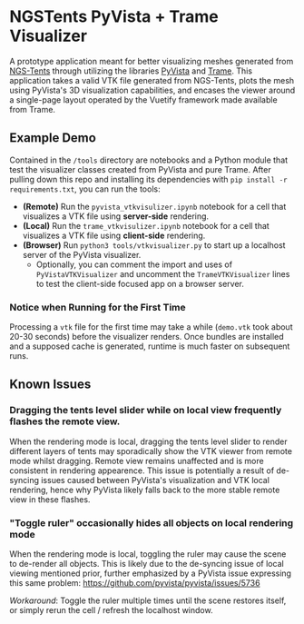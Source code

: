 # NGSTents PyVista + Trame Visualizer

A prototype application meant for better visualizing meshes generated from [NGS-Tents](https://github.com/jayggg/ngstents) through
utilizing the libraries [PyVista](https://github.com/pyvista/pyvista) and [Trame](https://github.com/Kitware/trame).
This application takes a valid VTK file generated from NGS-Tents, plots the mesh using PyVista's 3D visualization capabilities, and
encases the viewer around a single-page layout operated by the Vuetify framework made available from Trame.

## Example Demo

Contained in the `/tools` directory are notebooks and a Python module that test the visualizer classes created from PyVista
and pure Trame. After pulling down this repo and installing its dependencies with `pip install -r requirements.txt`,
you can run the tools:

- **(Remote)** Run the `pyvista_vtkvisulizer.ipynb` notebook for a cell that visualizes a VTK file using **server-side** rendering.
- **(Local)** Run the `trame_vtkvisulizer.ipynb` notebook for a cell that visualizes a VTK file using **client-side** rendering.
- **(Browser)** Run `python3 tools/vtkvisualizer.py` to start up a localhost server of the PyVista visualizer.
  - Optionally, you can comment the import and uses of `PyVistaVTKVisualizer` and uncomment the `TrameVTKVisualizer` lines to test the client-side focused app on a browser server.

### Notice when Running for the First Time

Processing a `vtk` file for the first time may take a while (`demo.vtk` took about 20-30 seconds) before the visualizer renders.
Once bundles are installed and a supposed cache is generated, runtime is much faster on subsequent runs.

## Known Issues

### Dragging the tents level slider while on local view frequently flashes the remote view.

When the rendering mode is local, dragging the tents level slider to render different layers of tents
may sporadically show the VTK viewer from remote mode whilst dragging. Remote view remains unaffected
and is more consistent in rendering appearence. This issue is potentially a result of de-syncing issues
caused between PyVista's visualization and VTK local rendering, hence why PyVista likely falls back to
the more stable remote view in these flashes.

### "Toggle ruler" occasionally hides all objects on local rendering mode

When the rendering mode is local, toggling the ruler may cause the scene to de-render all objects. This is likely
due to the de-syncing issue of local viewing mentioned prior, further emphasized by a PyVista issue expressing
this same problem: https://github.com/pyvista/pyvista/issues/5736

_Workaround_: Toggle the ruler multiple times until the scene restores itself, or simply rerun the cell / refresh
the localhost window.
